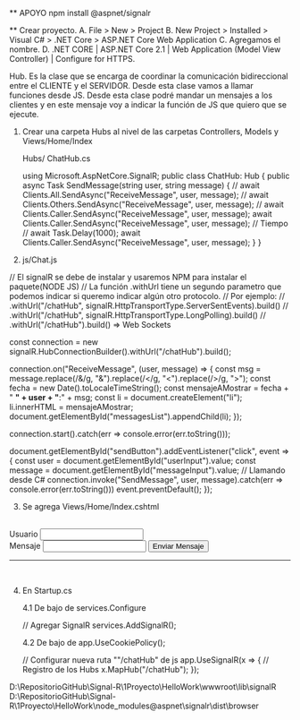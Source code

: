 ** APOYO
npm install @aspnet/signalr



** Crear proyecto.
    A. File > New > Project
    B. New Project > Installed > Visual C# > .NET Core > ASP.NET Core Web Application
    C. Agregamos el nombre.
    D. .NET CORE | ASP.NET Core 2.1 | Web Application (Model View Controller) | Configure for HTTPS.

Hub. Es la clase que se encarga de coordinar la comunicación bidireccional entre el CLIENTE y el SERVIDOR.
     Desde esta clase vamos a llamar funciones desde JS. Desde esta clase podré mandar un mensajes a los
     clientes y en este mensaje voy a indicar la función de JS que quiero que se ejecute.

1. Crear una carpeta Hubs al nivel de las carpetas Controllers, Models y Views/Home/Index
	
	Hubs/ ChatHub.cs
	
	using Microsoft.AspNetCore.SignalR;
	public class ChatHub: Hub
    {
        public async Task SendMessage(string user, string message)
        {
            // await Clients.All.SendAsync("ReceiveMessage", user, message);
            // await Clients.Others.SendAsync("ReceiveMessage", user, message);
            // await Clients.Caller.SendAsync("ReceiveMessage", user, message);
            await Clients.Caller.SendAsync("ReceiveMessage", user, message);
            // Tiempo
            // await Task.Delay(1000);
            await Clients.Caller.SendAsync("ReceiveMessage", user, message);
        }
    }

2. js/Chat.js
			 
// El signalR se debe de instalar y usaremos NPM para instalar el paquete(NODE JS)
// La función .withUrl tiene un segundo parametro que podemos indicar si queremo indicar algún otro protocolo. 
// Por ejemplo: 
//    .withUrl("/chatHub", signalR.HttpTransportType.ServerSentEvents).build()
//    .withUrl("/chatHub", signalR.HttpTransportType.LongPolling).build()
//    .withUrl("/chatHub").build() => Web Sockets

const connection = new signalR.HubConnectionBuilder().withUrl("/chatHub").build();

connection.on("ReceiveMessage", (user, message) => {
    const msg = message.replace(/&/g, "&amp;").replace(/</g, "&lt;").replace(/>/g, "&gt;");
    const fecha = new Date().toLocaleTimeString();
    const mensajeAMostrar = fecha + " <strong>" + user + "</strong>:" + msg;
    const li = document.createElement("li");
    li.innerHTML = mensajeAMostrar;
    document.getElementById("messagesList").appendChild(li);
});

connection.start().catch(err => console.error(err.toString()));

document.getElementById("sendButton").addEventListener("click", event => {
    const user = document.getElementById("userInput").value;
    const message = document.getElementById("messageInput").value;
    // Llamando desde C#
    connection.invoke("SendMessage", user, message).catch(err => console.error(err.toString()))
    event.preventDefault();
});

3. Se agrega Views/Home/Index.cshtml
<div class="row">
    <div class="col-6">&nbsp;</div>
    <div class="col-6">
        Usuario <input type="text" id="userInput" />
        <br />
        Mensaje <input type="text" id="messageInput" />
        <input type="button" id="sendButton" value="Enviar Mensaje" />
    </div>
</div>

<div class="row">
    <div class="col-12">
        <hr />
    </div>
</div>

<div class="row">
    <div class="col-6">&nbsp;</div>
    <div class="col-6">
        <ul id="messagesList"></ul>
    </div>
</div>


<script src="~/lib/signalR/signalr.js"></script>
<script src="~/js/chat.js"></script>

4. En Startup.cs

	4.1 De bajo de services.Configure<CookiePolicyOptions>
	
	// Agregar SignalR
    services.AddSignalR();
	
	4.2 De bajo de app.UseCookiePolicy();
	
	// Configurar nueva ruta ""/chatHub" de js
	app.UseSignalR(x =>
	{
		// Registro de los Hubs
		x.MapHub<ChatHub>("/chatHub");
	});

D:\RepositorioGitHub\Signal-R\1Proyecto\HelloWork\wwwroot\lib\signalR
D:\RepositorioGitHub\Signal-R\1Proyecto\HelloWork\node_modules\@aspnet\signalr\dist\browser